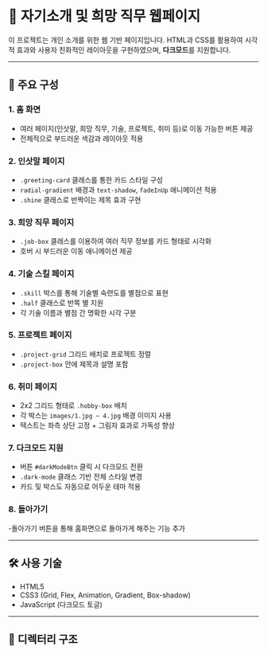 # 🎨 자기소개 및 희망 직무 웹페이지

이 프로젝트는 개인 소개를 위한 웹 기반 페이지입니다. HTML과 CSS를 활용하여 시각적 효과와 사용자 친화적인 레이아웃을 구현하였으며, **다크모드**를 지원합니다.

---

## 📌 주요 구성

### 1. 홈 화면
- 여러 페이지(인삿말, 희망 직무, 기술, 프로젝트, 취미 등)로 이동 가능한 버튼 제공  
- 전체적으로 부드러운 색감과 레이아웃 적용  

### 2. 인삿말 페이지
- `.greeting-card` 클래스를 통한 카드 스타일 구성  
- `radial-gradient` 배경과 `text-shadow`, `fadeInUp` 애니메이션 적용  
- `.shine` 클래스로 반짝이는 제목 효과 구현  

### 3. 희망 직무 페이지
- `.job-box` 클래스를 이용하여 여러 직무 정보를 카드 형태로 시각화  
- 호버 시 부드러운 이동 애니메이션 제공  

### 4. 기술 스킬 페이지
- `.skill` 박스를 통해 기술별 숙련도를 별점으로 표현  
- `.half` 클래스로 반쪽 별 지원  
- 각 기술 이름과 별점 간 명확한 시각 구분  

### 5. 프로젝트 페이지
- `.project-grid` 그리드 배치로 프로젝트 정렬  
- `.project-box` 안에 제목과 설명 포함  

### 6. 취미 페이지
- 2x2 그리드 형태로 `.hobby-box` 배치  
- 각 박스는 `images/1.jpg ~ 4.jpg` 배경 이미지 사용  
- 텍스트는 좌측 상단 고정 + 그림자 효과로 가독성 향상  

### 7. 다크모드 지원
- 버튼 `#darkModeBtn` 클릭 시 다크모드 전환  
- `.dark-mode` 클래스 기반 전체 스타일 변경  
- 카드 및 박스도 자동으로 어두운 테마 적용  



### 8. 돌아가기
-돌아가기 버튼을 통해 홈화면으로 돌아가게 해주는 기능 추가

---





## 🛠 사용 기술

- HTML5  
- CSS3 (Grid, Flex, Animation, Gradient, Box-shadow)  
- JavaScript (다크모드 토글)

---

## 📁 디렉터리 구조

